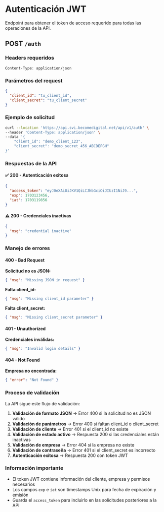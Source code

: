 # Autenticación JWT

Endpoint para obtener el token de acceso requerido para todas las operaciones de la API.

## POST `/auth`

### Headers requeridos

```http
Content-Type: application/json
```

### Parámetros del request

```json
{
  "client_id": "tu_client_id",
  "client_secret": "tu_client_secret"
}
```

### Ejemplo de solicitud

```bash
curl --location 'https://api.svi.becomedigital.net/api/v1/auth' \
--header 'Content-Type: application/json' \
--data '{
    "client_id": "demo_client_123",
    "client_secret": "demo_secret_456_ABCDEFGH"
}'
```

### Respuestas de la API

#### ✅ **200 - Autenticación exitosa**
```json
{
  "access_token": "eyJ0eXAiOiJKV1QiLCJhbGciOiJIUzI1NiJ9...",
  "exp": 1703123456,
  "iat": 1703119856
}
```

#### ⚠️ **200 - Credenciales inactivas**
```json
{
  "msg": "credential inactive"
}
```

### Manejo de errores

#### **400 - Bad Request**

**Solicitud no es JSON:**
```json
{ "msg": "Missing JSON in request" }
```

**Falta client_id:**
```json
{ "msg": "Missing client_id parameter" }
```

**Falta client_secret:**
```json
{ "msg": "Missing client_secret parameter" }
```

#### **401 - Unauthorized**

**Credenciales inválidas:**
```json
{ "msg": "Invalid login details" }
```

#### **404 - Not Found**

**Empresa no encontrada:**
```json
{ "error": "Not Found" }
```

### Proceso de validación

La API sigue este flujo de validación:

1. **Validación de formato JSON** → Error 400 si la solicitud no es JSON válido
2. **Validación de parámetros** → Error 400 si faltan client_id o client_secret
3. **Validación de cliente** → Error 401 si el client_id no existe
4. **Validación de estado activo** → Respuesta 200 si las credenciales están inactivas
5. **Validación de empresa** → Error 404 si la empresa no existe
6. **Validación de contraseña** → Error 401 si el client_secret es incorrecto
7. **Autenticación exitosa** → Respuesta 200 con token JWT

### Información importante

- El token JWT contiene información del cliente, empresa y permisos necesarios
- Los campos `exp` e `iat` son timestamps Unix para fecha de expiración y emisión
- Guarda el `access_token` para incluirlo en las solicitudes posteriores a la API